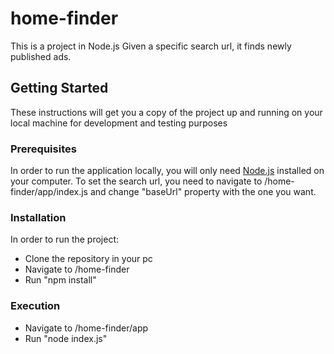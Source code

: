 # home-finder

This is a project in Node.js
Given a specific search url, it finds newly published ads.
 
## Getting Started

These instructions will get you a copy of the project up and running on your local machine for development and testing purposes

### Prerequisites

In order to run the application locally, you will only need [Node.js](https://nodejs.org/en/) installed on your computer. 
To set the search url, you need to navigate to /home-finder/app/index.js and change "baseUrl" property with the one you want.

### Installation

In order to run the project:
- Clone the repository in your pc
- Navigate to /home-finder
- Run "npm install"

### Execution

- Navigate to /home-finder/app
- Run "node index.js" 